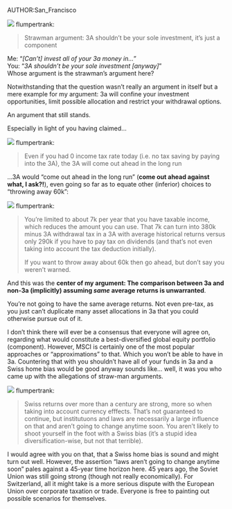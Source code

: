 AUTHOR:San_Francisco

![](https://forum.mustachianpost.com/letter_avatar_proxy/v4/letter/f/ed655f/40.png) flumpertrank:

> Strawman argument: 3A shouldn’t be your sole investment, it’s just a component

Me: “_\[Can’t\] invest all of your 3a money in…_”  
You: “_3A shouldn’t be your sole investment \[anyway\]_”  
Whose argument is the strawman’s argument here?

Notwithstanding that the question wasn’t really an argument in itself but a mere example for my argument: 3a will confine your investment opportunities, limit possible allocation and restrict your withdrawal options.

An argument that still stands.

Especially in light of you having claimed…

![](https://forum.mustachianpost.com/letter_avatar_proxy/v4/letter/f/ed655f/40.png) flumpertrank:

> Even if you had 0 income tax rate today (i.e. no tax saving by paying into the 3A), the 3A will come out ahead in the long run

…3A would “come out ahead in the long run” (**come out ahead against what, I ask?!**), even going so far as to equate other (inferior) choices to “throwing away 60k”:

![](https://forum.mustachianpost.com/letter_avatar_proxy/v4/letter/f/ed655f/40.png) flumpertrank:

> You’re limited to about 7k per year that you have taxable income, which reduces the amount you can use. That 7k can turn into 380k minus 3A withdrawal tax in a 3A with average historical returns versus only 290k if you have to pay tax on dividends (and that’s not even taking into account the tax deduction initially).
> 
> If you want to throw away about 60k then go ahead, but don’t say you weren’t warned.

And this was the **center of my argument: The comparison between 3a and non-3a (implicitly) assuming _same_ average returns is unwarranted**.

You’re not going to have the same average returns. Not even pre-tax, as you just can’t duplicate many asset allocations in 3a that you could otherwise pursue out of it.

I don’t think there will ever be a consensus that everyone will agree on, regarding what would constitute a best-diversified global equity portfolio (component). However, MSCI is certainly one of the most popular approaches or “approximations” to that. Which you won’t be able to have in 3a. Countering that with you shouldn’t have all of your funds in 3a and a Swiss home bias would be good anyway sounds like… well, it was you who came up with the allegations of straw-man arguments.

![](https://forum.mustachianpost.com/letter_avatar_proxy/v4/letter/f/ed655f/40.png) flumpertrank:

> Swiss returns over more than a century are strong, more so when taking into account currency efffects. That’s not guaranteed to continue, but institutuons and laws are necessarily a large influence on that and aren’t going to change anytime soon. You aren’t likely to shoot yourself in the foot with a Swiss bias (it’s a stupid idea diversification-wise, but not that terrible).

I would agree with you on that, that a Swiss home bias is sound and might turn out well. However, the assertion “laws aren’t going to change anytime soon” pales against a 45-year time horizon here. 45 years ago, the Soviet Union was still going strong (though not really economically). For Switzerland, all it might take is a more serious dispute with the European Union over corporate taxation or trade. Everyone is free to painting out possible scenarios for themselves.